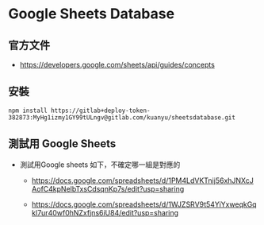 # Google Sheets Database

## 官方文件

- https://developers.google.com/sheets/api/guides/concepts

## 安裝

```
npm install https://gitlab+deploy-token-382873:MyHg1izmy1GY99tULngv@gitlab.com/kuanyu/sheetsdatabase.git
```

## 測試用 Google Sheets

- 測試用Google sheets 如下，不確定哪一組是對應的

	- https://docs.google.com/spreadsheets/d/1PM4LdVKTnij56xhJNXcJAofC4kpNelbTxsCdsqnKp7s/edit?usp=sharing

	- https://docs.google.com/spreadsheets/d/1WJZSRV9t54YiYxweqkGqkl7ur40wf0hNZxfjns6iU84/edit?usp=sharing